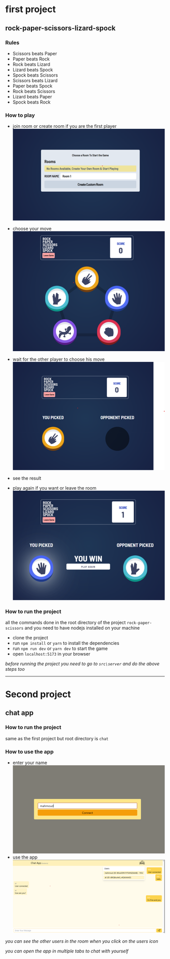 # first project

## rock-paper-scissors-lizard-spock

### Rules

- Scissors beats Paper
- Paper beats Rock
- Rock beats Lizard
- Lizard beats Spock
- Spock beats Scissors
- Scissors beats Lizard
- Paper beats Spock
- Rock beats Scissors
- Lizard beats Paper
- Spock beats Rock

### How to play

- join room or create room if you are the first player
![create room](./screen-shots/create_room.png)
- choose your move
![start game](./screen-shots/start_game.png)

- wait for the other player to choose his move
![wait for other player](./screen-shots/wait_for_opponent_move.png)
- see the result
- play again if you want or leave the room
![end game](./screen-shots/End_game.png)

### How to run the project

all the commands done in the root directory of the project `rock-paper-scissors` and you need to have nodejs installed on your machine

- clone the project
- run `npm install` or `yarn` to install the dependencies
- run `npm run dev` or `yarn dev` to start the game
- open `localhost:5173` in your browser

*before running the project you need to go to `src\server` and do the above steps too*

--------------------------------------------------------

# Second project

## chat app

### How to run the project

same as the first project
but root directory is `chat`

### How to use the app

- enter your name
![record user name](./screen-shots/record_username.png)
- use the app
![chat preview](./screen-shots/chat.png)

*you can see the other users in the room when you click on the users icon*

*you can open the app in multiple tabs to chat with yourself*

